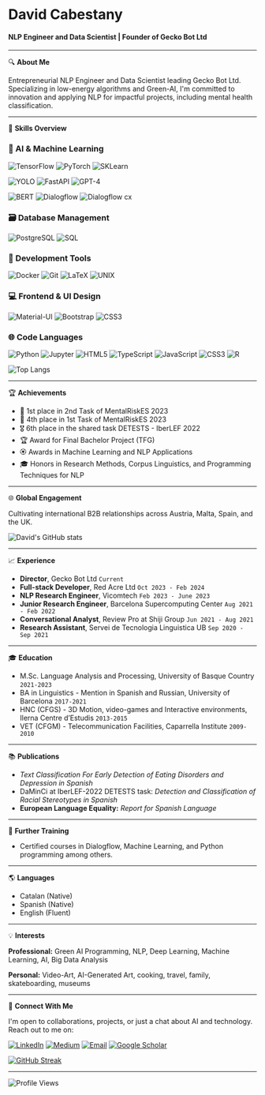 # David Cabestany
#### NLP Engineer and Data Scientist | Founder of Gecko Bot Ltd

---

🔍 **About Me**

Entrepreneurial NLP Engineer and Data Scientist leading Gecko Bot Ltd. Specializing in low-energy algorithms and Green-AI, I'm committed to innovation and applying NLP for impactful projects, including mental health classification.

---

🔧 **Skills Overview**

### 🚀 AI & Machine Learning

![TensorFlow](https://img.shields.io/badge/-TensorFlow-FF6F00?style=flat&logo=TensorFlow&logoColor=white)
![PyTorch](https://img.shields.io/badge/-PyTorch-EE4C2C?style=flat&logo=PyTorch&logoColor=white)
![SKLearn](https://img.shields.io/badge/-SKLearn-F7931E?style=flat&logo=scikit-learn&logoColor=white)

![YOLO](https://img.shields.io/badge/-YOLO-black?style=flat&logo=yolo&logoColor=white) 
![FastAPI](https://img.shields.io/badge/-FastAPI-009688?style=flat&logo=fastapi&logoColor=white)
![GPT-4](https://img.shields.io/badge/-GPT--4-9cf?style=flat&logo=openai&logoColor=white)

![BERT](https://img.shields.io/badge/-BERT-orange?style=flat&logo=bert&logoColor=white)
![Dialogflow](https://img.shields.io/badge/-Dialogflow-%23f0f0f0?style=flat&logo=dialogflow&logoColor=orange)
![Dialogflow cx](https://img.shields.io/badge/-Dialogflow%20CX-%23f0f0f0?style=flat&logo=dialogflow&logoColor=blue)


### 🗃️ Database Management

![PostgreSQL](https://img.shields.io/badge/-PostgreSQL-336791?style=flat&logo=PostgreSQL&logoColor=white)
![SQL](https://img.shields.io/badge/-SQL-4479A1?style=flat&logo=MySQL&logoColor=white)

### 🧰 Development Tools

![Docker](https://img.shields.io/badge/-Docker-2496ED?style=flat&logo=Docker&logoColor=white)
![Git](https://img.shields.io/badge/-Git-F05032?style=flat&logo=Git&logoColor=white)
![LaTeX](https://img.shields.io/badge/-LaTeX-008080?style=flat&logo=LaTeX&logoColor=white)
![UNIX](https://img.shields.io/badge/-UNIX-333333?style=flat&logo=linux&logoColor=white)

### 💻 Frontend & UI Design

![Material-UI](https://img.shields.io/badge/-Material--UI-0081CB?style=flat&logo=mui&logoColor=white)
![Bootstrap](https://img.shields.io/badge/-Bootstrap-563D7C?style=flat&logo=bootstrap&logoColor=white)
![CSS3](https://img.shields.io/badge/-CSS3-1572B6?style=flat&logo=css3&logoColor=white)

### 🌐 Code Languages

![Python](https://img.shields.io/badge/-Python-3776AB.svg?style=flat&logo=python&logoColor=white)
![Jupyter](https://img.shields.io/badge/-Jupyter-F37626.svg?style=flat&logo=Jupyter&logoColor=white)
![HTML5](https://img.shields.io/badge/-HTML5-E34F26.svg?style=flat&logo=html5&logoColor=white)
![TypeScript](https://img.shields.io/badge/-TypeScript-3178C6.svg?style=flat&logo=typescript&logoColor=white)
![JavaScript](https://img.shields.io/badge/-JavaScript-F7DF1E.svg?style=flat&logo=javascript&logoColor=black)
![CSS3](https://img.shields.io/badge/-CSS3-1572B6.svg?style=flat&logo=css3&logoColor=white)
![R](https://img.shields.io/badge/-R-276DC3.svg?style=flat&logo=r&logoColor=white)


![Top Langs](https://github-readme-stats-lemon-seven.vercel.app/api/top-langs/?username=DavidCabestany&langs_count=8&exclude_repo=HAPLAP_Computational_syntax,Haplap_Morphology_,Haplap_Applications_1_,Haplap_Deep_Learning_,,&theme=shadow_green)

---

🏆 **Achievements**

- 🥇 1st place in 2nd Task of MentalRiskES 2023
- 🏅 4th place in 1st Task of MentalRiskES 2023
- 🎖 6th place in the shared task DETESTS - IberLEF 2022
- 🏆 Award for Final Bachelor Project (TFG)
- 🏵 Awards in Machine Learning and NLP Applications
- 🎓 Honors in Research Methods, Corpus Linguistics, and Programming Techniques for NLP

---

🌐 **Global Engagement**

Cultivating international B2B relationships across Austria, Malta, Spain, and the UK.

![David's GitHub stats](https://github-readme-stats-lemon-seven.vercel.app/api?username=DavidCabestany&show_icons=true&count_private=true&theme=shadow_green)

---

📈 **Experience**

- **Director**, Gecko Bot Ltd `Current`
- **Full-stack Developer**, Red Acre Ltd `Oct 2023 - Feb 2024`
- **NLP Research Engineer**, Vicomtech `Feb 2023 - June 2023`
- **Junior Research Engineer**, Barcelona Supercomputing Center `Aug 2021 - Feb 2022`
- **Conversational Analyst**, Review Pro at Shiji Group `Jun 2021 - Aug 2021`
- **Research Assistant**, Servei de Tecnologia Linguistica UB `Sep 2020 - Sep 2021`

---

🎓 **Education**

- M.Sc. Language Analysis and Processing, University of Basque Country `2021-2023`
- BA in Linguistics - Mention in Spanish and Russian, University of Barcelona `2017-2021`
- HNC (CFGS) - 3D Motion, video-games and Interactive environments, Ilerna Centre d’Estudis `2013-2015`
- VET (CFGM) - Telecommunication Facilities, Caparrella Institute `2009-2010`

---

📚 **Publications**

- _Text Classification For Early Detection of Eating Disorders and Depression in Spanish_
- DaMinCi at IberLEF-2022 DETESTS task: _Detection and Classification of Racial Stereotypes in Spanish_
- **European Language Equality:** _Report for Spanish Language_

---

🚀 **Further Training**

- Certified courses in Dialogflow, Machine Learning, and Python programming among others.

---

🌎 **Languages**

- Catalan (Native)
- Spanish (Native)
- English (Fluent)

---

💡 **Interests**

**Professional:** Green AI Programming, NLP, Deep Learning, Machine Learning, AI, Big Data Analysis

**Personal:** Video-Art, AI-Generated Art, cooking, travel, family, skateboarding, museums

---

🤝 **Connect With Me**

I'm open to collaborations, projects, or just a chat about AI and technology. Reach out to me on:

[![LinkedIn](https://img.shields.io/badge/-LinkedIn-blue?style=flat-square&logo=LinkedIn&logoColor=white)](https://www.linkedin.com/in/david-cabestany/)
[![Medium](https://img.shields.io/badge/-Medium-black?style=flat-square&logo=Medium&logoColor=white)](https://medium.com/@dcabesma)
[![Email](https://img.shields.io/badge/-Email-red?style=flat-square&logo=Gmail&logoColor=white)](mailto:dcabesma@gmail.com)
[![Google Scholar](https://img.shields.io/badge/-Google_Scholar-4285F4?style=flat-square&logo=GoogleScholar&logoColor=white)](https://scholar.google.com/citations?user=habwl94AAAAJ&hl=en)

[![GitHub Streak](https://github-readme-streak-stats.herokuapp.com?user=DavidCabestany&theme=whatsapp-light2&card_width=380)](https://git.io/streak-stats)

---
![Profile Views](https://komarev.com/ghpvc/?username=DavidCabestany)
